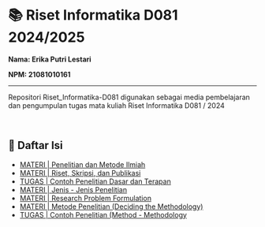 # 📚 Riset Informatika D081 2024/2025

**Nama: Erika Putri Lestari**

**NPM: 21081010161** <hr>

Repositori Riset_Informatika-D081 digunakan sebagai media pembelajaran dan pengumpulan tugas mata kuliah Riset Informatika D081 / 2024

<br>

## 📑 Daftar Isi

- [MATERI | Penelitian dan Metode Ilmiah](MATERI/Penelitian_dan_Metode_Ilmiah.md)
- [MATERI | Riset, Skripsi, dan Publikasi](MATERI/Riset,_Skripsi,_dan_Publikasi.md)
- [TUGAS | Contoh Penelitian Dasar dan Terapan](TUGAS/Contoh_Penelitian_Dasar_dan_Terapan)
- [MATERI | Jenis - Jenis Penelitian](MATERI/Jenis-Jenis_Penelitian.md)
- [MATERI | Research Problem Formulation](MATERI/Research_Problem_Formulation.md)
- [MATERI | Metode Penelitian (Deciding the Methodology)](<MATERI/Metode_Penelitian_(Deciding_the_Methodology).md>)
- [TUGAS | Contoh Penelitian (Method - Methodology](TUGAS/Contoh_Penelitian_Method_dan_Methodology)
